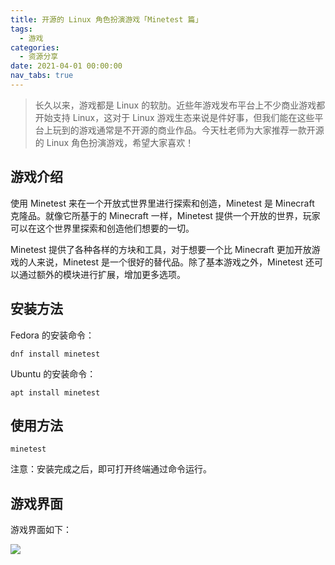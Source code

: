 ```yaml
---
title: 开源的 Linux 角色扮演游戏「Minetest 篇」
tags:
  - 游戏
categories:
  - 资源分享
date: 2021-04-01 00:00:00
nav_tabs: true
---
```


> 长久以来，游戏都是 Linux 的软肋。近些年游戏发布平台上不少商业游戏都开始支持 Linux，这对于 Linux 游戏生态来说是件好事，但我们能在这些平台上玩到的游戏通常是不开源的商业作品。今天杜老师为大家推荐一款开源的 Linux 角色扮演游戏，希望大家喜欢！

<!-- more -->

## 游戏介绍

使用 Minetest 来在一个开放式世界里进行探索和创造，Minetest 是 Minecraft 克隆品。就像它所基于的 Minecraft 一样，Minetest 提供一个开放的世界，玩家可以在这个世界里探索和创造他们想要的一切。

Minetest 提供了各种各样的方块和工具，对于想要一个比 Minecraft 更加开放游戏的人来说，Minetest 是一个很好的替代品。除了基本游戏之外，Minetest 还可以通过额外的模块进行扩展，增加更多选项。

## 安装方法

Fedora 的安装命令：

```
dnf install minetest
```

Ubuntu 的安装命令：

```
apt install minetest
```

## 使用方法

```
minetest
```

注意：安装完成之后，即可打开终端通过命令运行。

## 游戏界面

游戏界面如下：

![](https://cdn.dusays.com/2021/03/327-1.jpg)
